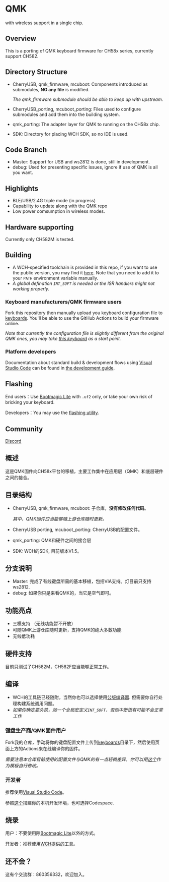 # QMK

with wireless support in a single chip.

## Overview

This is a porting of QMK keyboard firmware for CH58x series, currently support CH582.

## Directory Structure

- CherryUSB, qmk_firmware, mcuboot: Components introduced as submodules, **NO any file** is modified. 

  *The qmk_firmware submodule should be able to keep up with upstream.*
- CherryUSB_porting, mcuboot_porting: Files used to configure submodules and add them into the building system.
- qmk_porting: The adapter layer for QMK to running on the CH58x chip.
- SDK: Directory for placing WCH SDK, so no IDE is used.

## Code Branch

- Master: Support for USB and ws2812 is done, still in development.
- debug: Used for presenting specific issues, ignore if use of QMK is all you want.

## Highlights

- BLE/USB/2.4G triple mode (in progress)
- Capability to update along with the QMK repo
- Low power comsumption in wireless modes.

## Hardware supporting

Currently only CH582M is tested.

## Building

- A WCH-specified toolchain is provided in this repo, if you want to use the public version, you may find it [here](https://xpack.github.io/blog/2019/07/31/riscv-none-embed-gcc-v8-2-0-3-1-released). Note that you need to add it to your `PATH` environment variable manually.
- *A global defination `INT_SOFT` is needed or the ISR handlers might not working properly.*

### Keyboard manufacturers/QMK firmware users

Fork this repository then manually upload you keyboard configuration file to [keyboards](qmk_port_ch582/tree/via/qmk_porting/keyboards). You'll be able to use the GitHub Actions to build your firmware online.

*Note that currently the configuration file is slightly different from the original QMK ones, you may take [this keyboard](qmk_port_ch582/tree/via/qmk_porting/keyboards/m2wired) as a start point.*

### Platform developers

Documentation about standard build & development flows using [Visual Studio Code](https://code.visualstudio.com/) can be found in [the development guide](./VSCODE_DEVELOPMENT.md).

## Flashing

End users：Use [Bootmagic Lite](https://docs.qmk.fm/#/feature_bootmagic?id=bootmagic-lite) with `.uf2` only, or take your own risk of bricking your keyboard.

Developers：You may use the [flashing utility](http://www.wch.cn/downloads/WCHISPTool_Setup_exe.html).

## Community

[Discord](https://discord.gg/kaH6eRUFZS)

## 概述

这是QMK固件向CH58x平台的移植，主要工作集中在应用层（QMK）和底层硬件之间的接合。

## 目录结构

- CherryUSB, qmk_firmware, mcuboot: 子仓库，**没有修改任何代码**。

  *其中，QMK固件应当能够随上游仓库随时更新。*
- CherryUSB porting, mcuboot_porting: CherryUSB的配置文件。
- qmk_porting: QMK和硬件之间的接合层
- SDK: WCH的SDK, 目前版本V1.5。

## 分支说明

- Master: 完成了有线键盘所需的基本移植，包括VIA支持。灯目前只支持ws2812.
- debug: 如果你只是来看QMK的，当它是空气即可。

## 功能亮点

- 三模支持 （无线功能暂不开放）
- 可随QMK上游仓库随时更新，支持QMK的绝大多数功能
- 无线低功耗

## 硬件支持

目前只测试了CH582M，CH582F应当能够正常工作。

## 编译

- WCH的工具链已经随附，当然你也可以选择使用[公版编译器](https://xpack.github.io/blog/2019/07/31/riscv-none-embed-gcc-v8-2-0-3-1-released). 但需要你自行处理构建系统调用问题。
- *如果你确定要头铁，加一个全局宏定义`INT_SOFT`，否则中断很有可能不会正常工作*

### 键盘生产商/QMK固件用户

Fork我的仓库，手动将你的键盘配置文件上传到[keyboards](qmk_port_ch582/tree/via/qmk_porting/keyboards)目录下，然后使用页面上方的Actions来在线编译你的固件。

*需要注意本仓库目前使用的配置文件与QMK的有一点轻微差异，你可以用[这个](qmk_port_ch582/tree/via/qmk_porting/keyboards/m2wired)作为模板自行修改。*

### 开发者

推荐使用[Visual Studio Code](https://code.visualstudio.com/)。

参照[这个](./VSCODE_DEVELOPMENT.md)搭建你的本机开发环境，也可选择Codespace.

## 烧录

用户：不要使用除[Bootmagic Lite](https://docs.qmk.fm/#/feature_bootmagic?id=bootmagic-lite)以外的方式。

开发者：推荐使用[WCH提供的工具](http://www.wch.cn/downloads/WCHISPTool_Setup_exe.html)。

## 还不会？

这有个交流群：860356332，欢迎加入。
